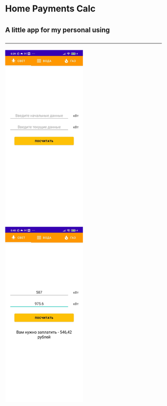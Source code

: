 <h1>Home Payments Calc<h1>
  <h2>A little app for my personal using<h2>
<hr>
<img src="1.jpg" width="250" height="562"/>
<img src="2.jpg" width="250" height="562"/>
